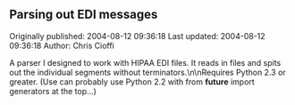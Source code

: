 ## Parsing out EDI messages 
Originally published: 2004-08-12 09:36:18 
Last updated: 2004-08-12 09:36:18 
Author: Chris Cioffi 
 
A parser I designed to work with HIPAA EDI files.  It reads in files and spits out the individual segments without terminators.\n\nRequires Python 2.3 or greater.  (Use can probably use Python 2.2 with from __future__ import generators at the top...)